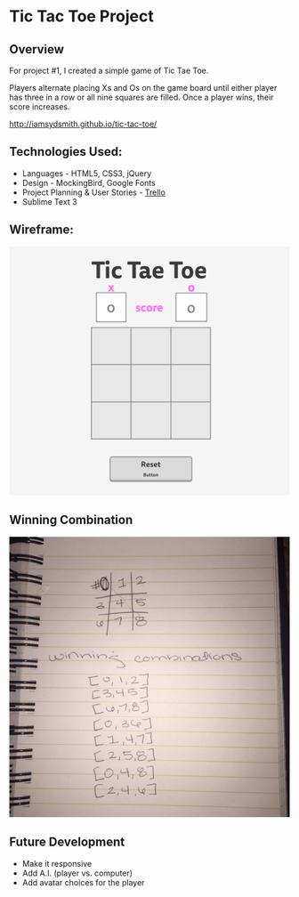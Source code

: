 <h1>Tic Tac Toe Project</h1>
<h2>Overview</h2>

For project #1, I created a simple game of Tic Tae Toe.

Players alternate placing Xs and Os on the game board until either player has three in a row or all nine squares are filled. Once a player wins, their score increases.

http://iamsydsmith.github.io/tic-tac-toe/

<h2>Technologies Used:</h2>

<ul>
<li>Languages - HTML5, CSS3, jQuery</li>
<li>Design - MockingBird, Google Fonts</li>
<li>Project Planning & User Stories - <a href="https://trello.com/b/DAYM9Byr/wdi-project-1-tictaetoe" target="_blank">Trello</a></li>
<li>Sublime Text 3</li>
</ul>

<h2>Wireframe:</h2>

<img src="https://github.com/iamsydsmith/tic-tac-toe/blob/gh-pages/Tic_Tae_Toe_-_wireframe.png">

<h2>Winning Combination</h2>

<img src="https://github.com/iamsydsmith/tic-tac-toe/blob/gh-pages/photo.jpg">

<h2>Future Development</h2>

<ul>
<li>Make it responsive</li>
<li>Add A.I. (player vs. computer)</li>
<li>Add avatar choices for the player</li>
</ul>
